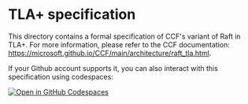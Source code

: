 # TLA+ specification

This directory contains a formal specification of CCF's variant of Raft in TLA+. For more information, please refer to the CCF documentation: https://microsoft.github.io/CCF/main/architecture/raft_tla.html.

If your Github account supports it, you can also interact with this specification using codespaces:

[![Open in GitHub Codespaces](https://github.com/codespaces/badge.svg)](https://github.com/codespaces/new?hide_repo_select=true&ref=main&repo=180112558&machine=xLargePremiumLinux&devcontainer_path=.devcontainer%2Ftlaplus%2Fdevcontainer.json&location=WestEurope)